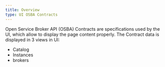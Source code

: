 ```yaml
---
title: Overview
type: UI OSBA Contracts
---
```


Open Service Broker API (OSBA) Contracts are specifications used by the UI, which allow to display the page content properly.
The Contract data is displayed in 3 views in UI:
- Catalog
- Instances
- brokers
